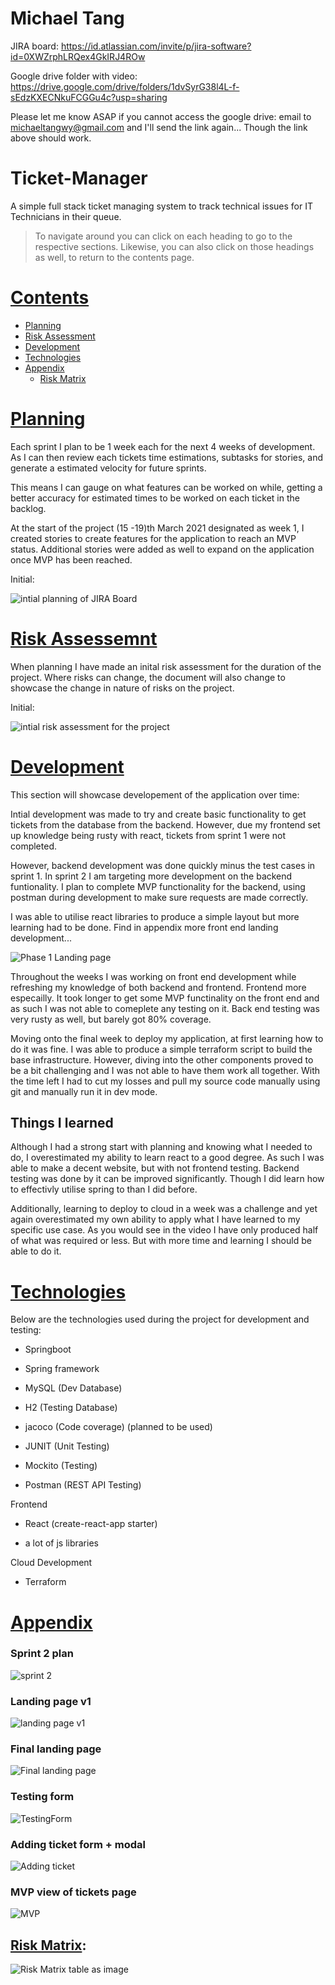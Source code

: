 # Michael Tang

JIRA board: https://id.atlassian.com/invite/p/jira-software?id=0XWZrphLRQex4GkIRJ4ROw

Google drive folder with video: https://drive.google.com/drive/folders/1dvSyrG38l4L-f-sEdzKXECNkuFCGGu4c?usp=sharing

Please let me know ASAP if you cannot access the google drive: email to michaeltangwy@gmail.com and I'll send the link again... Though the link above should work.

# Ticket-Manager

A simple full stack ticket managing system to track technical issues for IT Technicians in their queue.

> To navigate around you can click on each heading to go to the respective sections. Likewise, you can also click on those headings as well, to return to the contents page.

# [Contents](#contents)

* [Planning](#planning)
* [Risk Assessment](#risk-assessemnt)
* [Development](#development)
* [Technologies](#technologies)
* [Appendix](#appendix)
    - [Risk Matrix](#risk-matrix)

# [Planning](#contents)
Each sprint I plan to be 1 week each for the next 4 weeks of development. As I can then review each tickets time estimations, subtasks for stories,  and generate a estimated velocity for future sprints. 

This means I can gauge on what features can be worked on while, getting a better accuracy for estimated times to be worked on each ticket in the backlog.

At the start of the project (15 -19)th March 2021 designated as week 1, I created stories to create features for the application to reach an MVP status. Additional stories were added as well to expand on the application once MVP has been reached.

Initial:

![intial planning of JIRA Board](docs/planning-init.png)

# [Risk Assessemnt](#contents)

When planning I have made an inital risk assessment for the duration of the project. Where risks can change, the document will also change to showcase the change in nature of risks on the project.

Initial:

![intial risk assessment for the project](docs/risk-assessment-init.png)

# [Development](#contents)

This section will showcase developement of the application over time:

Intial development was made to try and create basic functionality to get tickets from the database from the backend. However, due my frontend set up knowledge being rusty with react, tickets from sprint 1 were not completed. 

However, backend development was done quickly minus the test cases in sprint 1. In sprint 2 I am targeting more development on the backend funtionality. I plan to complete MVP functionality for the backend, using postman during development to make sure requests are made correctly.

I was able to utilise react libraries to produce a simple layout but more learning had to be done. Find in appendix more front end landing development...

![Phase 1 Landing page](docs/initial-view.png)

Throughout the weeks I was working on front end development while refreshing my knowledge of both backend and frontend. Frontend more especailly. It took longer to get some MVP functinality on the front end and as such I was not able to comeplete any testing on it. Back end testing was very rusty as well, but barely got 80% coverage.

Moving onto the final week to deploy my application, at first learning how to do it was fine. I was able to produce a simple terraform script to build the base infrastructure. However, diving into the other components proved to be a bit challenging and I was not able to have them work all together. With the time left I had to cut my losses and pull my source code manually using git and manually run it in dev mode.

## Things I learned

Although I had a strong start with planning and knowing what I needed to do, I overestimated my ability to learn react to a good degree. As such I was able to make a decent website, but with not frontend testing. Backend testing was done by it can be improved significantly. Though I did learn how to effectivly utilise spring to than I did before.

Additionally, learning to deploy to cloud in a week was a challenge and yet again overestimated my own ability to apply what I have learned to my specific use case.
As you would see in the video I have only produced half of what was required or less. But with more time and learning I should be able to do it.

# [Technologies](#contents)

Below are the technologies used during the project for development and testing:
- Springboot
- Spring framework
- MySQL (Dev Database)
- H2 (Testing Database)
- jacoco (Code coverage) (planned to be used)
- JUNIT (Unit Testing)
- Mockito (Testing)

- Postman (REST API Testing)

Frontend
- React (create-react-app starter) 
+ a lot of js libraries

Cloud Development
- Terraform

# [Appendix](#contents)

### Sprint 2 plan

![sprint 2](docs/sprint-2.png)

### Landing page v1

![landing page v1](docs/landing-page-v1.png)

### Final landing page

![Final landing page](docs/final-landing.png)

### Testing form

![TestingForm](docs/testing-form.png)

### Adding ticket form + modal

![Adding ticket](docs/adding-ticket-final.png)

### MVP view of tickets page

![MVP](docs/MVP.png)

## [Risk Matrix](#contents):

![Risk Matrix table as image](docs/risk-matrix.png)

